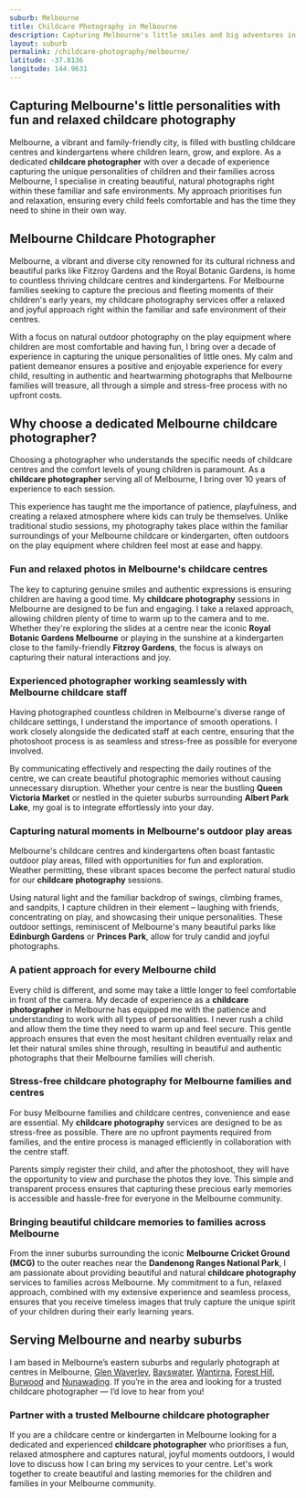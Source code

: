 ```yaml
---
suburb: Melbourne
title: Childcare Photography in Melbourne
description: Capturing Melbourne's little smiles and big adventures in their familiar childcare and kindergarten settings.
layout: suburb
permalink: /childcare-photography/melbourne/
latitude: -37.8136
longitude: 144.9631
---
```


## Capturing Melbourne's little personalities with fun and relaxed childcare photography

Melbourne, a vibrant and family-friendly city, is filled with bustling childcare centres and kindergartens where children learn, grow, and explore. As a dedicated **childcare photographer** with over a decade of experience capturing the unique personalities of children and their families across Melbourne, I specialise in creating beautiful, natural photographs right within these familiar and safe environments. My approach prioritises fun and relaxation, ensuring every child feels comfortable and has the time they need to shine in their own way.

## Melbourne Childcare Photographer

Melbourne, a vibrant and diverse city renowned for its cultural richness and beautiful parks like Fitzroy Gardens and the Royal Botanic Gardens, is home to countless thriving childcare centres and kindergartens. For Melbourne families seeking to capture the precious and fleeting moments of their children's early years, my childcare photography services offer a relaxed and joyful approach right within the familiar and safe environment of their centres.

With a focus on natural outdoor photography on the play equipment where children are most comfortable and having fun, I bring over a decade of experience in capturing the unique personalities of little ones. My calm and patient demeanor ensures a positive and enjoyable experience for every child, resulting in authentic and heartwarming photographs that Melbourne families will treasure, all through a simple and stress-free process with no upfront costs.

## Why choose a dedicated Melbourne childcare photographer?

Choosing a photographer who understands the specific needs of childcare centres and the comfort levels of young children is paramount. As a **childcare photographer** serving all of Melbourne, I bring over 10 years of experience to each session.

This experience has taught me the importance of patience, playfulness, and creating a relaxed atmosphere where kids can truly be themselves. Unlike traditional studio sessions, my photography takes place within the familiar surroundings of your Melbourne childcare or kindergarten, often outdoors on the play equipment where children feel most at ease and happy.

### Fun and relaxed photos in Melbourne's childcare centres

The key to capturing genuine smiles and authentic expressions is ensuring children are having a good time. My **childcare photography** sessions in Melbourne are designed to be fun and engaging. I take a relaxed approach, allowing children plenty of time to warm up to the camera and to me. Whether they're exploring the slides at a centre near the iconic **Royal Botanic Gardens Melbourne** or playing in the sunshine at a kindergarten close to the family-friendly **Fitzroy Gardens**, the focus is always on capturing their natural interactions and joy.

### Experienced photographer working seamlessly with Melbourne childcare staff

Having photographed countless children in Melbourne's diverse range of childcare settings, I understand the importance of smooth operations. I work closely alongside the dedicated staff at each centre, ensuring that the photoshoot process is as seamless and stress-free as possible for everyone involved.

By communicating effectively and respecting the daily routines of the centre, we can create beautiful photographic memories without causing unnecessary disruption. Whether your centre is near the bustling **Queen Victoria Market** or nestled in the quieter suburbs surrounding **Albert Park Lake**, my goal is to integrate effortlessly into your day.

### Capturing natural moments in Melbourne's outdoor play areas

Melbourne's childcare centres and kindergartens often boast fantastic outdoor play areas, filled with opportunities for fun and exploration. Weather permitting, these vibrant spaces become the perfect natural studio for our **childcare photography** sessions.

Using natural light and the familiar backdrop of swings, climbing frames, and sandpits, I capture children in their element – laughing with friends, concentrating on play, and showcasing their unique personalities. These outdoor settings, reminiscent of Melbourne's many beautiful parks like **Edinburgh Gardens** or **Princes Park**, allow for truly candid and joyful photographs.

### A patient approach for every Melbourne child

Every child is different, and some may take a little longer to feel comfortable in front of the camera. My decade of experience as a **childcare photographer** in Melbourne has equipped me with the patience and understanding to work with all types of personalities. I never rush a child and allow them the time they need to warm up and feel secure. This gentle approach ensures that even the most hesitant children eventually relax and let their natural smiles shine through, resulting in beautiful and authentic photographs that their Melbourne families will cherish.

### Stress-free childcare photography for Melbourne families and centres

For busy Melbourne families and childcare centres, convenience and ease are essential. My **childcare photography** services are designed to be as stress-free as possible. There are no upfront payments required from families, and the entire process is managed efficiently in collaboration with the centre staff.

Parents simply register their child, and after the photoshoot, they will have the opportunity to view and purchase the photos they love. This simple and transparent process ensures that capturing these precious early memories is accessible and hassle-free for everyone in the Melbourne community.

### Bringing beautiful childcare memories to families across Melbourne

From the inner suburbs surrounding the iconic **Melbourne Cricket Ground (MCG)** to the outer reaches near the **Dandenong Ranges National Park**, I am passionate about providing beautiful and natural **childcare photography** services to families across Melbourne. My commitment to a fun, relaxed approach, combined with my extensive experience and seamless process, ensures that you receive timeless images that truly capture the unique spirit of your children during their early learning years.

## Serving Melbourne and nearby suburbs

I am based in Melbourne’s eastern suburbs and regularly photograph at centres in Melbourne, [Glen Waverley](/childcare-photography/glen-waverley/), [Bayswater](/childcare-photography/bayswater/), [Wantirna](/childcare-photography/wantirna/), [Forest Hill](/childcare-photography/forest-hill/), [Burwood](/childcare-photography/burwood/) and [Nunawading](/childcare-photography/nunawading/). If you’re in the area and looking for a trusted childcare photographer — I’d love to hear from you!

### Partner with a trusted Melbourne childcare photographer

If you are a childcare centre or kindergarten in Melbourne looking for a dedicated and experienced **childcare photographer** who prioritises a fun, relaxed atmosphere and captures natural, joyful moments outdoors, I would love to discuss how I can bring my services to your centre. Let's work together to create beautiful and lasting memories for the children and families in your Melbourne community.

